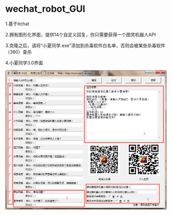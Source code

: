 # wechat_robot_GUI
1.基于itchat 

2.拥有图形化界面，提供14个自定义回复，你只需要获得一个图灵机器人API

3.克隆之后，请将“小夏同学.exe”添加到杀毒软件白名单，否则会被某些杀毒软件（360）查杀

4.小夏同学3.0界面

![image](https://github.com/xjc-jim/wechat_robot_GUI/blob/master/picture/20191029191533.png)
